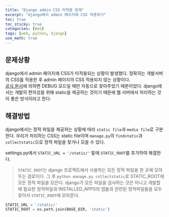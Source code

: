 ```yaml
---
title: "Django admin CSS 미적용 문제"
excerpt: "django에서 admin 페이지에 CSS 적용하기"
toc: true
toc_sticky: true
categories: [Web]
tags: [web, python, django]
use_math: true
---
```


## 문제상황
django에서 admin 페이지에 CSS가 미적용되는 상황이 발생했다. 정확히는 개발서버의 CSS를 적용한 후 admin 페이지의 CSS 적용되지 않는 상황이다.  
[공식 문서](https://docs.djangoproject.com/en/2.1/howto/static-files/)에 의하면 DEBUG 모드일 때만 자동으로 찾아주었기 때문이었다. django에서는 개발의 편의성을 위해 static을 제공하는 것이기 때문에 웹 서버에서 처리하는 것이 좋은 방식이라고 한다.  

## 해결방법
django에서는 정적 파일을 제공하는 상황에 따라 `static file`과 `media file`로 구분한다. 우리가 처리하는 CSS는 static file이며 `manage.py`의 `findstatic`과 `collectstatic`으로 정적 파일을 찾거나 모을 수 있다.  

settings.py에서 `STATIC_URL = '/static/'` 밑에 `STATIC_ROOT`를 추가하여 해결한다.  

>`STATIC_ROOT`는 django 프로젝트에서 사용하는 모든 정적 파일을 한 곳에 모아두는 경로이다. 그 후 `python manage.py collectstatic`로 STATIC_ROOT에 모든 정적 파일을 모은다. django가 모든 파일을 검사하는 것은 아니고 개발할 때 필요한 정적파일과 INSTALLED_APPS의 앱들과 관련된 정적파일들을 모두 찾아서 `STATIC_ROOT`에 모아준다.

```python
STATIC_URL = '/static/'
STATIC_ROOT = os.path.join(BASE_DIR, 'static')
```


<br>